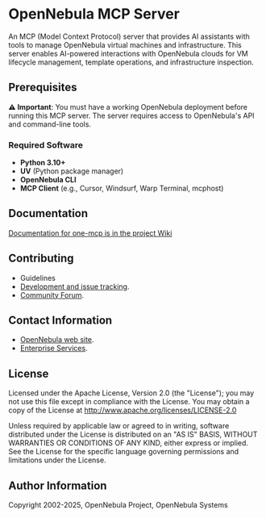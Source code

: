 # OpenNebula MCP Server

An MCP (Model Context Protocol) server that provides AI assistants with tools to manage OpenNebula virtual machines and infrastructure. This server enables AI-powered interactions with OpenNebula clouds for VM lifecycle management, template operations, and infrastructure inspection.

## Prerequisites

**⚠️ Important**: You must have a working OpenNebula deployment before running this MCP server. The server requires access to OpenNebula's API and command-line tools.

### Required Software

- **Python 3.10+**
- **UV** (Python package manager)
- **OpenNebula CLI**
- **MCP Client** (e.g., Cursor, Windsurf, Warp Terminal, mcphost)

## Documentation
[Documentation for one-mcp is in the project Wiki](../../wiki/)

## Contributing

* Guidelines
* [Development and issue tracking](https://github.com/OpenNebula/one-mcp/issues).
* [Community Forum](https://forum.opennebula.io/c/development/one-mcp/).

## Contact Information

* [OpenNebula web site](https://opennebula.io).
* [Enterprise Services](https://opennebula.io/enterprise).
  
## License

Licensed under the Apache License, Version 2.0 (the "License"); you may not use this file except in compliance with the License. You may obtain a copy of the License at http://www.apache.org/licenses/LICENSE-2.0

Unless required by applicable law or agreed to in writing, software distributed under the License is distributed on an "AS IS" BASIS, WITHOUT WARRANTIES OR CONDITIONS OF ANY KIND, either express or implied. See the License for the specific language governing permissions and limitations under the License.

## Author Information

Copyright 2002-2025, OpenNebula Project, OpenNebula Systems